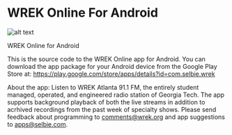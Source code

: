 WREK Online For Android
=======================

![alt text](http://ecx.images-amazon.com/images/I/51SC7%2BCk0aL._AA300_.png "WREK Online for Android")

WREK Online for Android

This is the source code to the WREK Online app for Android. You can download the app package for your Android device from the Google Play Store at: https://play.google.com/store/apps/details?id=com.selbie.wrek

About the app:
Listen to WREK Atlanta 91.1 FM, the entirely student managed, operated, and engineered radio station of Georgia Tech. The app supports background playback of both the live streams in addition to acrhived recordings from the past week of specialty shows. Please send feedback about programming to comments@wrek.org and app suggestions to apps@selbie.com.

